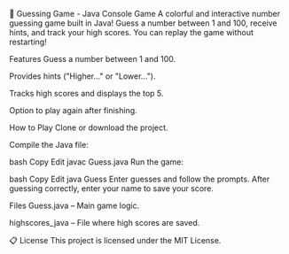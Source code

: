🎲 Guessing Game - Java Console Game
A colorful and interactive number guessing game built in Java! Guess a number between 1 and 100, receive hints, and track your high scores. You can replay the game without restarting!

Features
Guess a number between 1 and 100.

Provides hints ("Higher..." or "Lower...").

Tracks high scores and displays the top 5.

Option to play again after finishing.

How to Play
Clone or download the project.

Compile the Java file:

bash
Copy
Edit
javac Guess.java
Run the game:

bash
Copy
Edit
java Guess
Enter guesses and follow the prompts. After guessing correctly, enter your name to save your score.

Files
Guess.java – Main game logic.

highscores_java – File where high scores are saved.

📋 License
This project is licensed under the MIT License.

